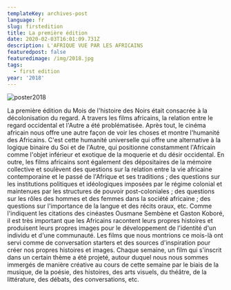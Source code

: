 ```yaml
---
templateKey: archives-post
language: fr
slug: firstedition
title: La première édition
date: 2020-02-03T16:01:09.731Z
description: L'AFRIQUE VUE PAR LES AFRICAINS
featuredpost: false
featuredimage: /img/2018.jpg
tags:
  - first edition
year: '2018'
---
```

![poster2018](/img/2018.jpg "Poster 2018")

La première édition du Mois de l'histoire des Noirs était  consacrée à la décolonisation du regard. A travers les films africains, la relation entre le regard occidental et l'Autre a été problématisée. Après tout, le cinéma africain nous offre une autre façon de voir les choses et montre l'humanité des Africains. C'est cette humanité universelle qui offre une alternative à la logique binaire du Soi et de l'Autre, qui positionne constamment l'Africain comme l'objet inférieur et exotique de la moquerie et du désir occidental. En outre, les films africains sont également des dépositaires de la mémoire collective et soulèvent des questions sur la relation entre la vie africaine contemporaine et le passé de l'Afrique et ses traditions ; des questions sur les institutions politiques et idéologiques imposées par le régime colonial et maintenues par les structures de pouvoir post-coloniales ; des questions sur les rôles des hommes et des femmes dans la société africaine ; des questions sur l'importance de la langue et des récits oraux, etc. Comme l'indiquent les citations des cinéastes Ousmane Sembène et Gaston Koboré, il est très important que les Africains racontent leurs propres histoires et produisent leurs propres images pour le développement de l'identité d'un individu et d'une communauté. Les films que nous montrions ce mois-là ont servi comme de conversation starters et des sources d'inspiration pour créer nos propres histoires et images. Chaque semaine, un film qui s'inscrit dans un certain thème a été projeté, autour duquel nous nous sommes immergés de manière créative au cours de cette semaine par le biais de la musique, de la poésie, des histoires, des arts visuels, du théâtre, de la littérature, des débats, des conversations, etc.
